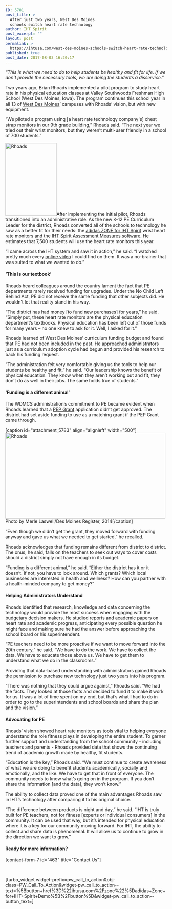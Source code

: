 ```yaml
---
ID: 5781
post_title: >
  After just two years, West Des Moines
  schools switch heart rate technology
author: IHT Spirit
post_excerpt: ""
layout: post
permalink: >
  https://ihtusa.com/west-des-moines-schools-switch-heart-rate-technology/
published: true
post_date: 2017-08-03 16:20:17
---
```

<em><span style="font-weight: 400;">“This is what we need to do to help students be healthy and fit for life. If we don’t provide the necessary tools, we are doing the students a disservice.”</span></em>

<span style="font-weight: 400;">Two years ago, Brian Rhoads implemented a pilot program to study heart rate in his physical education classes at Valley Southwoods Freshman High School (West Des Moines, Iowa). The program continues this school year in all 13 of </span><a href="http://www.wdmcs.org/"><span style="font-weight: 400;">West Des Moines</span></a><span style="font-weight: 400;">’ campuses with Rhoads’ vision, but with new equipment.</span>

<span style="font-weight: 400;">“We piloted a program using [a heart rate technology company's] chest strap monitors in our 9</span><span style="font-weight: 400;">th</span><span style="font-weight: 400;"> grade building,” Rhoads said. “The next year we tried out their wrist monitors, but they weren’t multi-user friendly in a school of 700 students.”</span><!--more-->

<span style="font-weight: 400;"><a href="https://ihtusa.com/wp-content/uploads/2017/08/Rhoads.jpg"><img class="alignright size-full wp-image-5782" src="https://ihtusa.com/wp-content/uploads/2017/08/Rhoads.jpg" alt="Rhoads" width="160" height="228" /></a>After implementing the initial pilot, Rhoads transitioned into an administrative role. As the new K-12 PE Curriculum Leader for the district, Rhoads converted all of the schools to technology he saw as a better fit for their needs: the </span><a href="https://ihtusa.com/zone/" target="_blank" rel="noopener"><span style="font-weight: 400;">adidas ZONE for IHT Spirit</span></a><span style="font-weight: 400;"> wrist heart rate monitors and the </span><a href="https://ihtusa.com/spirit-system/assessment-software/" target="_blank" rel="noopener"><span style="font-weight: 400;">IHT Spirit Assessment Measures software.</span></a><span style="font-weight: 400;"> He estimates that 7,500 students will use the heart rate monitors this year.</span>

<span style="font-weight: 400;">“I came across the IHT system and saw it in action,” he said. “I watched pretty much every </span><a href="https://ihtusa.com/videos/" target="_blank" rel="noopener"><span style="font-weight: 400;">online video</span></a><span style="font-weight: 400;"> I could find on them. It was a no-brainer that was suited to what we wanted to do.”</span>
<h4><b>‘This is our textbook’</b></h4>
<span style="font-weight: 400;">Rhoads heard colleagues around the country lament the fact that PE departments rarely received funding for upgrades. Under the No Child Left Behind Act, PE did not receive the same funding that other subjects did. He wouldn’t let that reality stand in his way.</span>

<span style="font-weight: 400;">“The district has had money [to fund new purchases] for years,” he said. “Simply put, these heart rate monitors are the physical education department’s textbooks. Physical education has been left out of those funds for many years – no one knew to ask for it. Well, I asked for it.”</span>

<span style="font-weight: 400;">Rhoads learned of West Des Moines’ curriculum funding budget and found that PE had not been included in the past. He approached administrators just as a curriculum adoption cycle had begun and provided his research to back his funding request. </span>

<span style="font-weight: 400;">“The administration felt very comfortable giving us the tools to help our students be healthy and fit,” he said. “Our leadership knows the benefit of physical education. They know when they aren’t working out and fit, they don’t do as well in their jobs. The same holds true of students.” </span>
<h4><b>‘Funding is a different animal’</b></h4>
<span style="font-weight: 400;">The WDMCS administration’s commitment to PE became evident when Rhoads learned that a </span><a href="https://ed.gov/programs/whitephysed/index.html" target="_blank" rel="noopener"><span style="font-weight: 400;">PEP Grant</span></a><span style="font-weight: 400;"> application didn’t get approved. The district had set aside funding to use as a matching grant if the PEP Grant came through. </span>

[caption id="attachment_5783" align="alignleft" width="500"]<a href="https://ihtusa.com/wp-content/uploads/2017/08/westdesmoinesfeature.jpg"><img class="wp-image-5783" src="https://ihtusa.com/wp-content/uploads/2017/08/westdesmoinesfeature.jpg" alt="Rhoads" width="500" height="268" /></a> Photo by Merle Laswell/Des Moines Register, 2014[/caption]

<span style="font-weight: 400;">“Even though we didn’t get the grant, they moved forward with funding anyway and gave us what we needed to get started,” he recalled.</span>

<span style="font-weight: 400;">Rhoads acknowledges that funding remains different from district to district. The onus, he said, falls on the teachers to seek out ways to cover costs should a district simply not have enough in its budget.</span>

<span style="font-weight: 400;">“Funding is a different animal,” he said. “Either the district has it or it doesn’t. If not, you have to look around. Which grants? Which local businesses are interested in health and wellness? How can you partner with a health-minded company to get money?”</span>
<h4><b>Helping Administrators Understand</b></h4>
<span style="font-weight: 400;">Rhoads identified that research, knowledge and data concerning the technology would provide the most success when engaging with the budgetary decision makers. He studied reports and academic papers on heart rate and academic progress, anticipating every possible question he might face and making sure he had the answer before approaching the school board or his superintendent.</span>

<span style="font-weight: 400;">“PE teachers need to be more proactive if we want to move forward into the 20</span><span style="font-weight: 400;">th</span><span style="font-weight: 400;"> century,” he said. “We have to do the work. We have to collect the data. We have to educate those above us. We have to get them to understand what we do in the classrooms.”</span>

<span style="font-weight: 400;">Providing that data-based understanding with administrators gained Rhoads the permission to purchase new technology just two years into his program.</span>

<span style="font-weight: 400;">“There was nothing that they could argue against,” Rhoads said. “We had the facts. They looked at those facts and decided to fund it to make it work for us. It was a lot of time spent on my end, but that’s what I had to do in order to go to the superintendents and school boards and share the plan and the vision.”</span>
<h4><b>Advocating for PE</b></h4>
<span style="font-weight: 400;">Rhoads’ vision showed heart rate monitors as tools vital to helping everyone understand the role fitness plays in developing the entire student. To garner further support and understanding from the school community - including teachers and parents - Rhoads provided data that shows the continuing trend of academic growth made by healthy, fit students. </span>

<span style="font-weight: 400;">“Education is the key,” Rhoads said. “We must continue to create awareness of what we are doing to benefit students academically, socially and emotionally, and the like. We have to get that in front of everyone. The community needs to know what’s going on in the program. If you don’t share the information [and the data], they won’t know.”</span>

<span style="font-weight: 400;">The ability to collect data proved one of the main advantages Rhoads saw in IHT’s technology after comparing it to his original choice.</span>

<span style="font-weight: 400;">“The difference between products is night and day,” he said. “IHT is truly built for PE teachers, not for fitness [experts or individual consumers] in the community. It can be used that way, but it’s intended for physical education where it is a key for our community moving forward. For IHT, the ability to collect and share data is phenomenal. It will allow us to continue to grow in the direction we want to grow.”</span>
<h4><b>Ready for more information?</b></h4>
[contact-form-7 id="463" title="Contact Us"]

&nbsp;

[turbo_widget widget-prefix=pw_call_to_action&obj-class=PW_Call_To_Action&widget-pw_call_to_action--text=%5Bbutton+href%3D%22ihtusa.com%2Fzone%22%5Dadidas+Zone+for+IHT+Spirit+Demo%5B%2Fbutton%5D&widget-pw_call_to_action--button_text=]